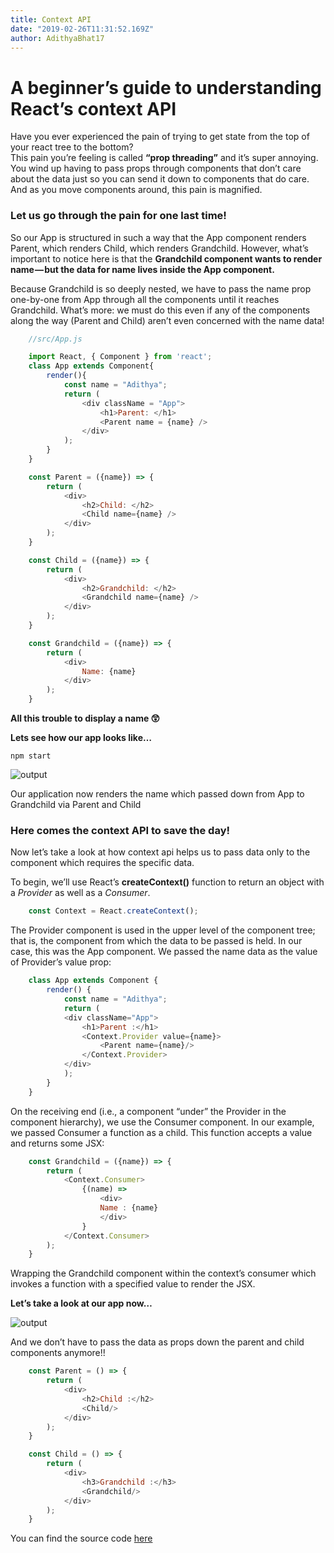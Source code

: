 ```yaml
---
title: Context API
date: "2019-02-26T11:31:52.169Z"
author: AdithyaBhat17
---
```


# A beginner’s guide to understanding React’s context API

Have you ever experienced the pain of trying to get state from the top of your react tree to the bottom?   
This pain you’re feeling is called **“prop threading”** and it’s super annoying. You wind up having to pass props through components that don’t care about the data just so you can send it down to components that do care. And as you move components around, this pain is magnified.  

### Let us go through the pain for one last time!

So our App is structured in such a way that the App component renders Parent, which renders Child, which renders Grandchild. However, what’s important to notice here is that the **Grandchild component wants to render name — but the data for name lives inside the App component.**

Because Grandchild is so deeply nested, we have to pass the name prop one-by-one from App through all the components until it reaches Grandchild. What’s more: we must do this even if any of the components along the way (Parent and Child) aren’t even concerned with the name data!  

 
```js
    //src/App.js

    import React, { Component } from 'react';      
    class App extends Component{  
        render(){  
            const name = "Adithya";  
            return (  
                <div className = "App">  
                    <h1>Parent: </h1>  
                    <Parent name = {name} />  
                </div>  
            );  
        }  
    }  
```

```js
    const Parent = ({name}) => {
        return (
            <div>
                <h2>Child: </h2>
                <Child name={name} />
            </div>
        );
    }
```

```js
    const Child = ({name}) => {
        return (
            <div>
                <h2>Grandchild: </h2>
                <Grandchild name={name} />
            </div>
        );
    }
```

```js
    const Grandchild = ({name}) => {
        return (
            <div>
                Name: {name}
            </div>
        );
    }
```  

**All this trouble to display a name 😲**  

**Lets see how our app looks like…**    

`npm start`  

<img src="https://cdn-images-1.medium.com/max/800/1*EIIVPV3WnE60H4lh19bTMA.png" alt="output">  

Our application now renders the name which passed down from App to Grandchild via Parent and Child  

### Here comes the context API to save the day!

Now let’s take a look at how context api helps us to pass data only to the component which requires the specific data.  

To begin, we’ll use React’s **createContext()** function to return an object with a *Provider* as well as a *Consumer*.  

```js
    const Context = React.createContext();
```  

The Provider component is used in the upper level of the component tree; that is, the component from which the data to be passed is held. In our case, this was the App component. We passed the name data as the value of Provider’s value prop:  

```js
    class App extends Component {
        render() {
            const name = "Adithya";
            return (
            <div className="App">
                <h1>Parent :</h1>
                <Context.Provider value={name}>
                    <Parent name={name}/>
                </Context.Provider>
            </div>
            );
        }
    }
```  

On the receiving end (i.e., a component “under” the Provider in the component hierarchy), we use the Consumer component. In our example, we passed Consumer a function as a child. This function accepts a value and returns some JSX:  

```js
    const Grandchild = ({name}) => {
        return (
            <Context.Consumer>
                {(name) => 
                    <div>
                    Name : {name}
                    </div>
                }
            </Context.Consumer>    
        );
    }
```  

Wrapping the Grandchild component within the context’s consumer which invokes a function with a specified value to render the JSX.  


**Let’s take a look at our app now…**  

<img src="https://cdn-images-1.medium.com/max/800/1*EIIVPV3WnE60H4lh19bTMA.png" alt="output">    

And we don’t have to pass the data as props down the parent and child components anymore!!  

```js
    const Parent = () => {
        return (
            <div>
                <h2>Child :</h2>
                <Child/>
            </div>
        );
    }

    const Child = () => {
        return (
            <div>
                <h3>Grandchild :</h3>
                <Grandchild/>
            </div>
        );
    } 
```

You can find the source code [here](https://github.com/AdithyaBhat17/learning-context-api)  



